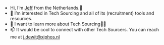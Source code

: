 - Hi, I’m <a href="https://www.linkedin.com/in/svdtooren/" rel="nofollow">Jeff</a> from the Netherlands.👋
- 👀 I’m interested in Tech Sourcing and all of its (recruitment) tools and resources.
- 🌱 I want to learn more about Tech Sourcing🕵️‍♀️
- 📫 It would be cool to connect with other Tech Sourcers. You can reach me at j.dewit@xiphos.nl

